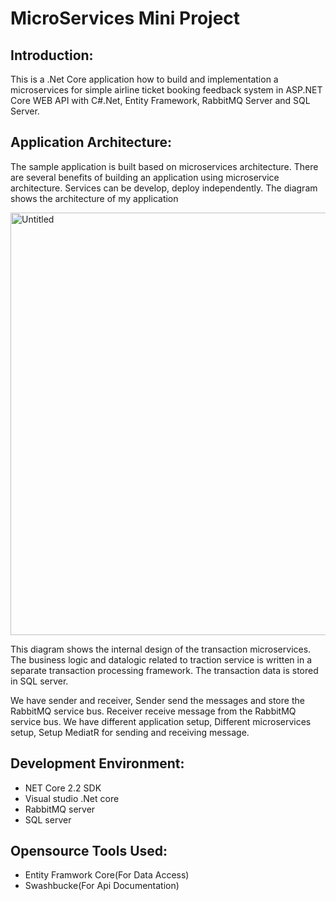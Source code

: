 # MicroServices Mini Project
## Introduction:
This is a .Net Core application how to build and implementation a microservices for simple airline ticket booking feedback system in ASP.NET Core WEB API with C#.Net, Entity Framework, RabbitMQ Server and SQL Server.

## Application Architecture:
The sample application is built based on microservices architecture. There are several benefits of building an application using microservice architecture. Services can be develop, deploy independently. The diagram shows the architecture of my application

<img width="676" alt="Untitled" src="https://user-images.githubusercontent.com/31739314/70749047-a0651600-1d2b-11ea-840d-b22b37c0e96c.png">
 
This diagram shows the internal design of the transaction microservices. The business logic and datalogic related to traction service is written in a separate transaction processing framework. The transaction data is stored in SQL server.

We have sender and receiver, Sender send the messages and store the RabbitMQ service bus. Receiver receive message from the RabbitMQ service bus. We have different application setup, Different microservices setup, Setup MediatR for sending and receiving message.

## Development Environment:
* NET Core 2.2 SDK
* Visual studio .Net core
* RabbitMQ server
* SQL server

## Opensource Tools Used:
* Entity Framwork Core(For Data Access)
* Swashbucke(For Api Documentation)



